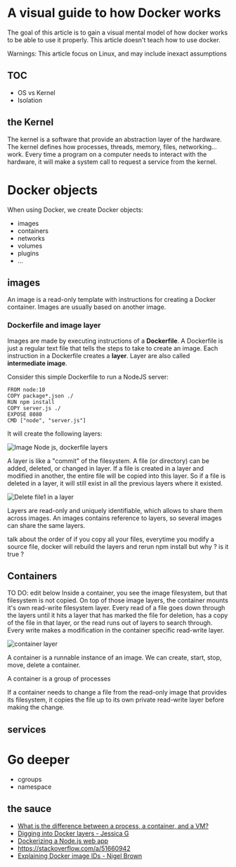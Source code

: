 
# A visual guide to how Docker works

The goal of this article is to gain a visual mental model of how docker works
to be able to use it properly. This article doesn't teach how to use docker.

Warnings: This article focus on Linux, and may include inexact assumptions

## TOC

* OS vs Kernel
* Isolation

## the Kernel

The kernel is a software that provide an abstraction layer of the hardware. The
kernel defines how processes, threads, memory, files, networking... work.
Every time a program on a computer needs to interact with the hardware, it will
make a system call to request a service from the kernel.

# Docker objects

When using Docker, we create Docker objects:

* images
* containers
* networks
* volumes
* plugins
* ...

## images

An image is a read-only template with instructions for creating a Docker container.
Images are usually based on another image.

### Dockerfile and image layer

Images are made by executing instructions of a **Dockerfile**. A Dockerfile is just
a regular text file that tells the steps to take to create an image. Each
instruction in a Dockerfile creates a **layer**. Layer are also called
**intermediate image**.

Consider this simple Dockerfile to run a NodeJS server:

    FROM node:10
    COPY package*.json ./
    RUN npm install
    COPY server.js ./
    EXPOSE 8080
    CMD ["node", "server.js"]

It will create the following layers:

![Image Node js, dockerfile layers](nodejs_image_layers.png)

A layer is like a "commit" of the filesystem. A file (or directory) can be added,
deleted, or changed in layer. If a file is created in a layer and modified in
another, the entire file will be copied into this layer. So if a file is deleted
in a layer, it will still exist in all the previous layers where it existed.

![Delete file1 in a layer](delete_file1_in_layers.png)

Layers are read-only and uniquely identifiable, which allows to share them
across images. An images contains reference to layers, so several images can
share the same layers.


talk about the order of 
if you copy all your files, everytime you modify a source file, docker will
  rebuild the layers and rerun npm install
but why ? is it true ?

## Containers

TO DO: edit below
Inside a container, you see the image filesystem, but that filesystem is not copied. On top of those image layers, the container mounts it's own read-write filesystem layer. Every read of a file goes down through the layers until it hits a layer that has marked the file for deletion, has a copy of the file in that layer, or the read runs out of layers to search through. Every write makes a modification in the container specific read-write layer.

![container layer](container_layer)

A container is a runnable instance of an image.
We can create, start, stop, move, delete a container.

A container is a group of processes

If a container needs to change a file from the read-only image that provides its
filesystem, it copies the file up to its own private read-write layer before
making the change.

## services

## 






# Go deeper

* cgroups
* namespace

## the sauce

* [What is the difference between a process, a container, and a VM?](https://medium.com/@jessgreb01/what-is-the-difference-between-a-process-a-container-and-a-vm-f36ba0f8a8f7)
* [Digging into Docker layers - Jessica  G](https://medium.com/@jessgreb01/digging-into-docker-layers-c22f948ed612)
* [Dockerizing a Node.js web app](https://nodejs.org/de/docs/guides/nodejs-docker-webapp/)
* <https://stackoverflow.com/a/51660942>
* [Explaining Docker image IDs - Nigel Brown](https://windsock.io/explaining-docker-image-ids/)
